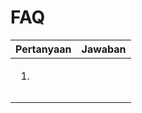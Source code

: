 # FAQ



| Pertanyaan         | Jawaban |
| ------------------ | ------- |
| <ol><li></li></ol> |         |
|                    |         |
|                    |         |

